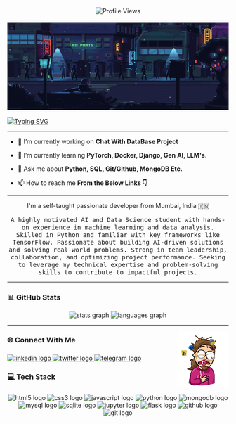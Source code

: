 <!--Profile View Count -->
<div align="center">
  <img src="https://komarev.com/ghpvc/?username=anasskhannn&color=blueviolet" alt="Profile Views" />
</div>


<br clear="both">

<!-- Banner Image -->
<div align="center">
  <img height="200" width="100%" src="img/banner-img.gif"/>
</div>

<!-- Typing SVG -->
<a href="https://git.io/typing-svg"><img src="https://readme-typing-svg.demolab.com?font=Fira+Code&duration=2000&pause=1000&color=AD42F7&center=true&width=435&lines=%F0%9F%91%8B+Hello+There+;I+am+Mohd+Anas+Khan" alt="Typing SVG" /></a>
<hr>

<!-- Current Info -->
- 🔭 I’m currently working on **Chat With DataBase Project**

<!-- - 🎥 I create coding tutorial videos on YouTube at [Channel Name](https://channel link) -->

- 🌱 I’m currently learning **PyTorch, Docker, Django, Gen AI, LLM's.**

<!-- - 👨‍💻 All of my projects are available at [Website Name](Website Link) -->

- 💬 Ask me about **Python, SQL, Git/Github, MongoDB Etc.**

- 📫 How to reach me **From the Below Links 👇**


<hr>
<!-- Summary -->
<div align="center">

I'm a self-taught passionate developer from Mumbai, India 🇮🇳

</div>

<p align="center">
  <samp>
   A highly motivated AI and Data Science student with hands-on experience in machine learning and data analysis. Skilled in Python and familiar with key frameworks like TensorFlow. Passionate about building AI-driven solutions and solving real-world problems. Strong in team leadership, collaboration, and optimizing project performance. Seeking to leverage my technical expertise and problem-solving skills to contribute to impactful projects.
  </samp>
</p>

<hr>

<h3 align="left">📊 GitHub Stats</h3>


<div align="center">

  <!-- Github Readme Stats -->
  <img src="https://github-readme-stats.vercel.app/api?username=anasskhannn&hide_title=true&show_icons=true&include_all_commits=false&count_private=false&disable_animations=false&theme=tokyonight&hide_border=true&hide=issues&cache_seconds=43200" height="145" alt="stats graph"/>

  <!-- Github Language Stats -->
  <img src="https://github-readme-stats.vercel.app/api/top-langs?username=anasskhannn&layout=compact&card_width=320&langs_count=4&theme=tokyonight&hide_border=true&custom_title=I%20Code%20In" height="145" alt="languages graph"/>

</div>

<hr>


<!-- Side Image -->
<img align="right" height="125" src="img/side-img.gif"  />

###

<h3 align="left">🌐 Connect With Me</h3>

###

<div align="left">

  <!-- LinkedIn -->
  <a href="https://www.linkedin.com/in/mohd-anas-khan-0a4114205/" target="_blank">
    <img src="https://img.shields.io/static/v1?message=LinkedIn&logo=linkedin&label=&color=0077B5&logoColor=white&labelColor=&style=for-the-badge" height="25" alt="linkedin logo"  />
  </a>

  <!-- Twitter(X) -->
  <a href="https://x.com/khananas29" target="_blank">
    <img src="https://img.shields.io/static/v1?message=X&logo=twitter&label=&color=1DA1F2&logoColor=white&labelColor=&style=for-the-badge" height="25" alt="twitter logo"  />
  </a>

  <!-- Telegram -->
  <a href="https://t.me/khannanas" target="_blank">
    <img src="https://img.shields.io/static/v1?message=Telegram&logo=telegram&label=&color=2CA5E0&logoColor=white&labelColor=&style=for-the-badge" height="25" alt="telegram logo"  />
  </a>
</div>

###

<h3 align="left">💻 Tech Stack</h3>

###


<div align="center">
  
  <img src="https://img.shields.io/badge/HTML5-E34F26?logo=html5&logoColor=white&style=for-the-badge" height="30" alt="html5 logo"  />

  <img src="https://img.shields.io/badge/CSS3-1572B6?logo=css3&logoColor=white&style=for-the-badge" height="30" alt="css3 logo"  />

  <img src="https://img.shields.io/badge/JavaScript-F7DF1E?logo=javascript&logoColor=black&style=for-the-badge" height="30" alt="javascript logo"  />

  <img src="https://img.shields.io/badge/Python-3776AB?logo=python&logoColor=white&style=for-the-badge" height="30" alt="python logo"  />

  <img src="https://img.shields.io/badge/MongoDB-47A248?logo=mongodb&logoColor=white&style=for-the-badge" height="30" alt="mongodb logo"  />

  <img src="https://img.shields.io/badge/MySQL-4479A1?logo=mysql&logoColor=white&style=for-the-badge" height="30" alt="mysql logo"  />

  <img src="https://img.shields.io/badge/SQLite-003B57?logo=sqlite&logoColor=white&style=for-the-badge" height="30" alt="sqlite logo"  />

  <img src="https://img.shields.io/badge/Jupyter-F37626?logo=jupyter&logoColor=black&style=for-the-badge" height="30" alt="jupyter logo"  />

  <img src="https://img.shields.io/badge/Flask-000000?logo=flask&logoColor=white&style=for-the-badge" height="30" alt="flask logo"  />

  <img src="https://img.shields.io/badge/GitHub-181717?logo=github&logoColor=white&style=for-the-badge" height="30" alt="github logo"  />

  <img src="https://img.shields.io/badge/Git-F05032?logo=git&logoColor=white&style=for-the-badge" height="30" alt="git logo"  />

</div>

